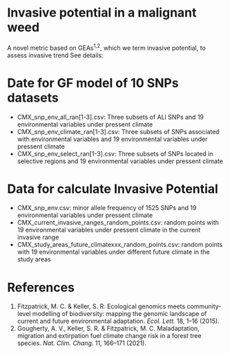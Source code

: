 # Invasive potential in a malignant weed
A novel metric based on GEAs<sup>1</sup><sup>,</sup><sup>2</sup>, which we term invasive potential, to assess invasive trend
See details:

# Date for GF model of 10 SNPs datasets
- CMX_snp_env_all_ran[1-3].csv: Three subsets of ALl SNPs and 19 environmental variables under pressent climate
- CMX_snp_env_climate_ran[1-3].csv: Three subsets of SNPs associated with environmental variables and 19 environmental variables under pressent climate
- CMX_snp_env_select_ran[1-3].csv: Three subsets of SNPs located in selective regions and 19 environmental variables under pressent climate
# Data for calculate Invasive Potential
- CMX_snp_env.csv: minor allele frequency of 1525 SNPs and 19 environmental variables under pressent climate
- CMX_current_invasive_ranges_random_points.csv: random points with 19 environmental variables under pressent climate in the current invasive range
- CMX_study_areas_future_climatexxx_random_points.csv: random points with 19 environmental variables under different future climate in the study areas

# References
1. Fitzpatrick, M. C. & Keller, S. R. Ecological genomics meets community-level modelling of biodiversity: mapping the genomic landscape of current and future environmental adaptation. *Ecol. Lett.* 18, 1–16 (2015).
2. Gougherty, A. V., Keller, S. R. & Fitzpatrick, M. C. Maladaptation, migration and extirpation fuel climate change risk in a forest tree species. *Nat. Clim. Chang.* 11, 166–171 (2021).
